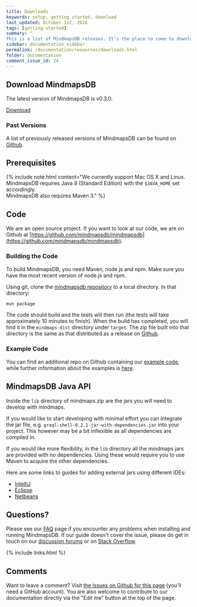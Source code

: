```yaml
---
title: Downloads
keywords: setup, getting started, download
last_updated: October 1st, 2016
tags: [getting-started]
summary: "
This is a list of MindmapsDB releases. It's the place to come to download the most recent versions of MindmapsDB."
sidebar: documentation_sidebar
permalink: /documentation/resources/downloads.html
folder: documentation
comment_issue_id: 24
---
```



## Download MindmapsDB

The latest version of MindmapsDB is v0.3.0.   

<span class="glyphicon glyphicon-download gi-2x">[Download](https://mindmaps.io/download/latest)</span>

### Past Versions
A list of previously released versions of MindmapsDB can be found on [Github](https://mindmaps.io/download).


## Prerequisites

{% include note.html content="We currently support Mac OS X and Linux. MindmapsDB requires Java 8 (Standard Edition) with the `$JAVA_HOME` set accordingly.   
MindmapsDB also requires Maven 3." %}

## Code
We are an open source project. If you want to look at our code, we are on Github at [https://github.com/mindmapsdb/mindmapsdb](https://github.com/mindmapsdb/mindmapsdb).

### Building the Code

To build MindmapsDB, you need Maven, node.js and npm. Make sure you have the most recent version of node.js and npm.

Using git, clone the [mindmapsdb repository](https://github.com/mindmapsdb/mindmapsdb) to a local directory.  In that directory:

```bash
mvn package
```

The code should build and the tests will then run (the tests will take approximately 10 minutes to finish). When the build has completed, you will find it in the `mindmaps-dist` directory under `target`. The zip file built into that directory is the same as that distributed as a release on [Github](https://mindmaps.io/download).

### Example Code
You can find an additional repo on Github containing our [example code](https://github.com/mindmapsdb/sample-projects), while further information about the examples is [here](../examples/examples.html).


## MindmapsDB Java API

Inside the `lib` directory of mindmaps.zip are the jars you will need to
develop with mindmaps.

If you would like to start developing with minimal effort you can integrate the jar file, e.g.
`graql-shell-0.2.1-jar-with-dependencies.jar` into your project. This however
may be a bit inflexible as all dependencies are compiled in.

If you would like more flexibility, in the `lib` directory all the mindmaps
jars are provided with no dependencies. Using these would require you to use
Maven to acquire the other dependencies.

Here are some links to guides for adding external jars using different IDEs:

- [IntelliJ](https://www.jetbrains.com/help/idea/2016.1/configuring-module-dependencies-and-libraries.html)
- [Eclipse](http://www.tutorialspoint.com/eclipse/eclipse_java_build_path.htm)
- [Netbeans](http://oopbook.com/java-classpath-2/classpath-in-netbeans/)

## Questions?
Please see our [FAQ](../resources/faq.html) page if you encounter any problems when installing and running MindmapsDB. If our guide doesn't cover the issue, please do get in touch on our [discussion forums](http://discuss.mindmaps.io) or on [Stack Overflow](http://www.stackoverflow.com).

{% include links.html %}

## Comments
Want to leave a comment? Visit <a href="https://github.com/mindmapsdb/docs/issues/24" target="_blank">the issues on Github for this page</a> (you'll need a GitHub account). You are also welcome to contribute to our documentation directly via the "Edit me" button at the top of the page.

